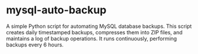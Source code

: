 # mysql-auto-backup
A simple Python script for automating MySQL database backups. This script creates daily timestamped backups, compresses them into ZIP files, and maintains a log of backup operations. It runs continuously, performing backups every 6 hours.

